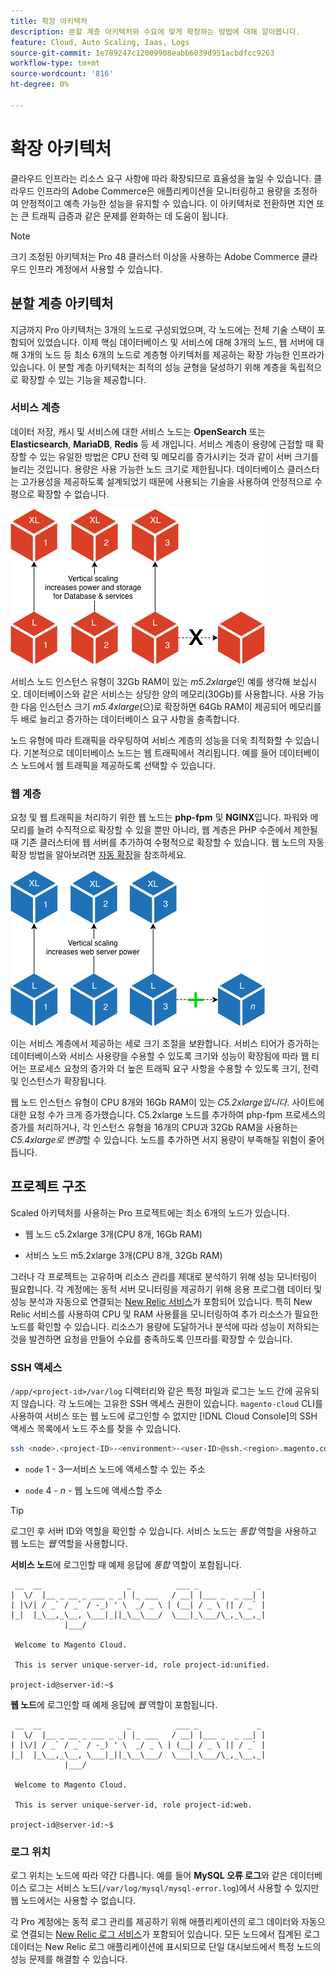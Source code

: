 ```yaml
---
title: 확장 아키텍처
description: 분할 계층 아키텍처와 수요에 맞게 확장하는 방법에 대해 알아봅니다.
feature: Cloud, Auto Scaling, Iaas, Logs
source-git-commit: 1e789247c12009908eabb6039d951acbdfcc9263
workflow-type: tm+mt
source-wordcount: '816'
ht-degree: 0%

---
```


# 확장 아키텍처

클라우드 인프라는 리소스 요구 사항에 따라 확장되므로 효율성을 높일 수 있습니다. 클라우드 인프라의 Adobe Commerce은 애플리케이션을 모니터링하고 용량을 조정하여 안정적이고 예측 가능한 성능을 유지할 수 있습니다. 이 아키텍처로 전환하면 지연 또는 큰 트래픽 급증과 같은 문제를 완화하는 데 도움이 됩니다.

>[!NOTE]
>
>크기 조정된 아키텍처는 Pro 48 클러스터 이상을 사용하는 Adobe Commerce 클라우드 인프라 계정에서 사용할 수 있습니다.

## 분할 계층 아키텍처

지금까지 Pro 아키텍처는 3개의 노드로 구성되었으며, 각 노드에는 전체 기술 스택이 포함되어 있었습니다. 이제 핵심 데이터베이스 및 서비스에 대해 3개의 노드, 웹 서버에 대해 3개의 노드 등 최소 6개의 노드로 계층형 아키텍처를 제공하는 확장 가능한 인프라가 있습니다. 이 분할 계층 아키텍처는 최적의 성능 균형을 달성하기 위해 계층을 독립적으로 확장할 수 있는 기능을 제공합니다.

### 서비스 계층

데이터 저장, 캐시 및 서비스에 대한 서비스 노드는 **OpenSearch** 또는 **Elasticsearch**, **MariaDB**, **Redis** 등 세 개입니다. 서비스 계층이 용량에 근접할 때 확장할 수 있는 유일한 방법은 CPU 전력 및 메모리를 증가시키는 것과 같이 서버 크기를 늘리는 것입니다. 용량은 사용 가능한 노드 크기로 제한됩니다. 데이터베이스 클러스터는 고가용성을 제공하도록 설계되었기 때문에 사용되는 기술을 사용하여 안정적으로 수평으로 확장할 수 없습니다.

![서비스 계층 크기 조정](../../assets/scaling-service.png)

서비스 노드 인스턴스 유형이 32Gb RAM이 있는 _m5.2xlarge_&#x200B;인 예를 생각해 보십시오. 데이터베이스와 같은 서비스는 상당한 양의 메모리(30Gb)를 사용합니다. 사용 가능한 다음 인스턴스 크기 _m5.4xlarge_(으)로 확장하면 64Gb RAM이 제공되어 메모리를 두 배로 늘리고 증가하는 데이터베이스 요구 사항을 충족합니다.

노드 유형에 따라 트래픽을 라우팅하여 서비스 계층의 성능을 더욱 최적화할 수 있습니다. 기본적으로 데이터베이스 노드는 웹 트래픽에서 격리됩니다. 예를 들어 데이터베이스 노드에서 웹 트래픽을 제공하도록 선택할 수 있습니다.

### 웹 계층

요청 및 웹 트래픽을 처리하기 위한 웹 노드는 **php-fpm** 및 **NGINX**&#x200B;입니다. 파워와 메모리를 늘려 수직적으로 확장할 수 있을 뿐만 아니라, 웹 계층은 PHP 수준에서 제한될 때 기존 클러스터에 웹 서버를 추가하여 수평적으로 확장할 수 있습니다. 웹 노드의 자동 확장 방법을 알아보려면 [자동 확장](autoscaling.md)을 참조하세요.

![웹 계층 크기 조정](../../assets/scaling-web.png)

이는 서비스 계층에서 제공하는 세로 크기 조절을 보완합니다. 서비스 티어가 증가하는 데이터베이스와 서비스 사용량을 수용할 수 있도록 크기와 성능이 확장됨에 따라 웹 티어는 프로세스 요청의 증가와 더 높은 트래픽 요구 사항을 수용할 수 있도록 크기, 전력 및 인스턴스가 확장됩니다.

웹 노드 인스턴스 유형이 CPU 8개와 16Gb RAM이 있는 _C5.2xlarge입니다_. 사이트에 대한 요청 수가 크게 증가했습니다. C5.2xlarge 노드를 추가하여 php-fpm 프로세스의 증가를 처리하거나, 각 인스턴스 유형을 16개의 CPU과 32Gb RAM을 사용하는 _C5.4xlarge로 변경_&#x200B;할 수 있습니다. 노드를 추가하면 서지 용량이 부족해질 위험이 줄어듭니다.

## 프로젝트 구조

Scaled 아키텍처를 사용하는 Pro 프로젝트에는 최소 6개의 노드가 있습니다.

- 웹 노드 c5.2xlarge 3개(CPU 8개, 16Gb RAM)

- 서비스 노드 m5.2xlarge 3개(CPU 8개, 32Gb RAM)

그러나 각 프로젝트는 고유하며 리소스 관리를 제대로 분석하기 위해 성능 모니터링이 필요합니다. 각 계정에는 동적 서버 모니터링을 제공하기 위해 응용 프로그램 데이터 및 성능 분석과 자동으로 연결되는 [New Relic 서비스](../monitor/new-relic-service.md)가 포함되어 있습니다. 특히 New Relic 서비스를 사용하여 CPU 및 RAM 사용률을 모니터링하여 추가 리소스가 필요한 노드를 확인할 수 있습니다. 리소스가 용량에 도달하거나 분석에 따라 성능이 저하되는 것을 발견하면 요청을 만들어 수요를 충족하도록 인프라를 확장할 수 있습니다.

### SSH 액세스

`/app/<project-id>/var/log` 디렉터리와 같은 특정 파일과 로그는 노드 간에 공유되지 않습니다. 각 노드에는 고유한 SSH 액세스 권한이 있습니다. `magento-cloud` CLI를 사용하여 서비스 또는 웹 노드에 로그인할 수 없지만 [!DNL Cloud Console]의 SSH 액세스 목록에서 노드 주소를 찾을 수 있습니다.

```bash
ssh <node>.<project-ID>-<environment>-<user-ID>@ssh.<region>.magento.com
```

- `node` 1 - 3—서비스 노드에 액세스할 수 있는 주소

- `node` 4 - _n_ - 웹 노드에 액세스할 주소

>[!TIP]
>
>로그인 후 서버 ID와 역할을 확인할 수 있습니다. 서비스 노드는 _통합_ 역할을 사용하고 웹 노드는 _웹_ 역할을 사용합니다.

**서비스 노드**&#x200B;에 로그인할 때 예제 응답에 _통합_ 역할이 포함됩니다.

```
 __  __                   _          ___ _             _
|  \/  |__ _ __ _ ___ _ _| |_ ___   / __| |___ _  _ __| |
| |\/| / _` / _` / -_) ' \  _/ _ \ | (__| / _ \ || / _` |
|_|  |_\__,_\__, \___|_||_\__\___/  \___|_\___/\_,_\__,_|
            |___/

 Welcome to Magento Cloud.

 This is server unique-server-id, role project-id:unified.

project-id@server-id:~$
```

**웹 노드**&#x200B;에 로그인할 때 예제 응답에 _웹_ 역할이 포함됩니다.

```
 __  __                   _          ___ _             _
|  \/  |__ _ __ _ ___ _ _| |_ ___   / __| |___ _  _ __| |
| |\/| / _` / _` / -_) ' \  _/ _ \ | (__| / _ \ || / _` |
|_|  |_\__,_\__, \___|_||_\__\___/  \___|_\___/\_,_\__,_|
            |___/

 Welcome to Magento Cloud.

 This is server unique-server-id, role project-id:web.

project-id@server-id:~$
```

### 로그 위치

로그 위치는 노드에 따라 약간 다릅니다. 예를 들어 **MySQL 오류 로그**&#x200B;와 같은 데이터베이스 로그는 서비스 노드(`/var/log/mysql/mysql-error.log`)에서 사용할 수 있지만 웹 노드에서는 사용할 수 없습니다.

각 Pro 계정에는 동적 로그 관리를 제공하기 위해 애플리케이션의 로그 데이터와 자동으로 연결되는 [New Relic 로그 서비스](../monitor/new-relic-service.md)가 포함되어 있습니다. 모든 노드에서 집계된 로그 데이터는 New Relic 로그 애플리케이션에 표시되므로 단일 대시보드에서 특정 노드의 성능 문제를 해결할 수 있습니다.
